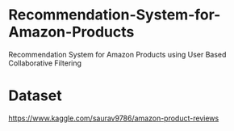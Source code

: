 # Recommendation-System-for-Amazon-Products
Recommendation System for Amazon Products using User Based Collaborative Filtering

# Dataset
https://www.kaggle.com/saurav9786/amazon-product-reviews

